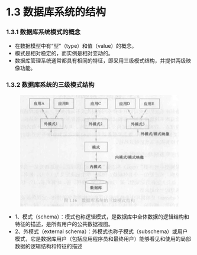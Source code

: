 # 1.3 数据库系统的结构

### 1.3.1 数据库系统模式的概念

* 在数据模型中有“型”（type）和值（value）的概念。
* 模式是相对稳定的，而实例是相对变动的。
* 数据库管理系统通常都具有相同的特征，即采用三级模式结构，并提供两级映像功能。

### 1.3.2 数据库系统的三级模式结构

<div align="center"><img src="./img/数据库系统的三级模式结构.png"/></div>

* 1、模式（schema）：模式也称逻辑模式，是数据库中全体数据的逻辑结构和特征的描述，是所有用户的公共数据视图。
* 2、外模式（external schema）：外模式也称子模式（subschema）或用户模式，它是数据库用户（包括应用程序员和最终用户）能够看见和使用的局部数据的逻辑结构和特征的描述












































